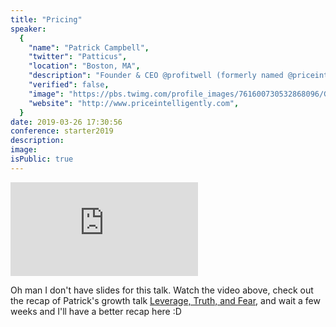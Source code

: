 ```yaml
---
title: "Pricing"
speaker:
  {
    "name": "Patrick Campbell",
    "twitter": "Patticus",
    "location": "Boston, MA",
    "description": "Founder & CEO @profitwell (formerly named @priceintel). Customer Rules Everything Around Me (C. R. E. A. M.)",
    "verified": false,
    "image": "https://pbs.twimg.com/profile_images/761600730532868096/GKLhQDXA.jpg",
    "website": "http://www.priceintelligently.com",
  }
date: 2019-03-26 17:30:56
conference: starter2019
description:
image:
isPublic: true
---
```


<div class="iframe-wrapper"><iframe class="responsive-iframe" src="https://www.facebook.com/plugins/video.php?href=https%3A%2F%2Fwww.facebook.com%2Fcgenco%2Fvideos%2F10156559423324221%2F&show_text=0&width=560" scrolling="no" frameborder="0" allowTransparency="true" allowFullScreen="true" ></iframe></div>

Oh man I don't have slides for this talk. Watch the video above, check out the recap of Patrick's growth talk [Leverage, Truth, and Fear](https://microconf.gen.co/patrick-campbell/), and wait a few weeks and I'll have a better recap here :D

